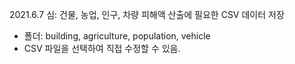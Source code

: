 2021.6.7 심: 건물, 농업, 인구, 차량 피해액 산출에 필요한 CSV 데이터 저장
 - 폴더: building, agriculture, population, vehicle
 - CSV 파일을 선택하여 직접 수정할 수 있음.
